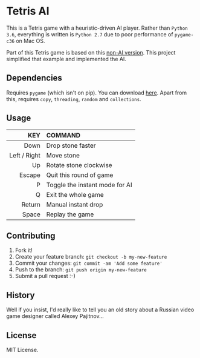 # Tetris AI

This is a Tetris game with a heuristic-driven AI player. Rather than `Python 3.6`, everything is written is `Python 2.7` due to poor performance of `pygame-c36` on Mac OS.

Part of this Tetris game is based on this [non-AI version](https://gist.github.com/kch42/565419/download). This project simplified that example and implemented the AI. 

## Dependencies

Requires `pygame` (which isn't on pip). You can download [here](https://bitbucket.org/pygame/pygame/downloads). Apart from this, requires `copy`, `threading`, `random` and `collections`.

## Usage

|KEY|COMMAND|
|---:|:---|
|Down|Drop stone faster|
|Left / Right|Move stone|
|Up|Rotate stone clockwise|
|Escape|Quit this round of game|
|P|Toggle the instant mode for AI|
|Q|Exit the whole game|
|Return|Manual instant drop|
|Space|Replay the game|

## Contributing

1. Fork it!
2. Create your feature branch: `git checkout -b my-new-feature`
3. Commit your changes: `git commit -am 'Add some feature'`
4. Push to the branch: `git push origin my-new-feature`
5. Submit a pull request :-)

## History

Well if you insist, I'd really like to tell you an old story about a Russian video game designer called Alexey Pajitnov...

## License

MIT License.